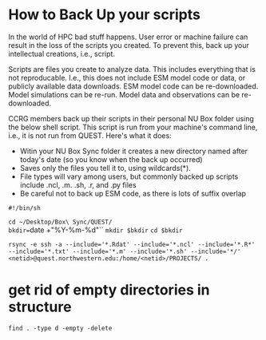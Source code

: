 # How to Back Up your scripts

In the world of HPC bad stuff happens. User error or machine failure can result in the loss of the scripts you created. To prevent this, back up your intellectual creations, i.e., script. 

Scripts are files you create to analyze data. This includes everything that is not reproducable. I.e., this does not include ESM model code or data, or publicly available data downloads. ESM model code can be re-downloaded. Model simulations can be re-run. Model data and observations can be re-downloaded.  

CCRG members back up their scripts in their personal NU Box folder using the below shell script. This script is run from your machine's command line, i.e., it is not run from QUEST. Here's what it does:

* Witin your NU Box Sync folder it creates a new directory named after today's date (so you know when the back up occurred)
* Saves only the files you tell it to, using wildcards(*). 
* File types will vary among users, but commonly backed up scripts include .ncl, .m. .sh, .r, and .py files
* Be careful not to back up ESM code, as there is lots of suffix overlap 

`#!/bin/sh`

`cd ~/Desktop/Box\ Sync/QUEST/`    
`bkdir=`date +"%Y-%m-%d"``
`mkdir $bkdir`
`cd $bkdir`

`rsync -e ssh -a --include='*.Rdat' --include='*.ncl' --include='*.R*' --include='*.txt' --include='*.m' --include='*.sh' --include='*/' <netid>@quest.northwestern.edu:/home/<netid>/PROJECTS/ .`

# get rid of empty directories in structure
`find . -type d -empty -delete`


